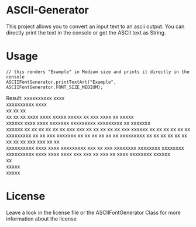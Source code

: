 # ASCII-Generator
This project allows you to convert an input text to an ascii output. You can directly print the text in the console or get the ASCII text as String. 

# Usage
    // this renders "Example" in Medium size and prints it directly in the console
    ASCIIFontGenerator.printTextArt("Example", ASCIIFontGenerator.FONT_SIZE_MEDIUM);

Result:
   xxxxxxxxxx                                               xxxx                
   xxxxxxxxxx                                               xxxx                
   xx     xx                                                 xx                
   xx  xx xx  xxxx xxxx    xxxxx    xxxxx xx  xxx xxxx       xx        xxxxx   
   xxxxxx     xxxx xxxx   xxxxxxx   xxxxxxxxx xxxxxxxxx      xx       xxxxxxx  
   xxxxxx       xx xx          xx    xx xx xx  xxx   xxx     xx      xx     xx 
   xx  xx        xxx       xxxxxx    xx xx xx  xx     xx     xx      xxxxxxxxx 
   xx     xx     xxx      xxxxxxx    xx xx xx  xx     xx     xx      xxxxxxxxx 
   xx     xx    xx xx    xx    xx    xx xx xx  xxx   xxx     xx      xx        
   xxxxxxxxxx  xxxx xxxx  xxxxxxxxx  xxx xx xxx xxxxxxxx   xxxxxxxx    xxxxxxxx 
   xxxxxxxxxx  xxxx xxxx   xxxx xxx  xxx xx xxx xx xxxx    xxxxxxxx     xxxxxx  
                                                xx                              
                                               xxxxx                            
                                               xxxxx                            
                                                   
# License
Leave a look in the license file or the ASCIIFontGenerator Class for more information about the license
